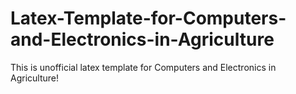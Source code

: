 # Latex-Template-for-Computers-and-Electronics-in-Agriculture
This is unofficial latex template for Computers and Electronics in Agriculture!
